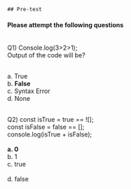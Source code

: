     ## Pre-test
#### Please attempt the following questions

<br>Q1)  Console.log(3>2>1); <br> Output of the code will be?
	
<br>a. True
<br>b. <b>False </b>
<br>c. Syntax Error
<br>d. None
<br>


<br>Q2)  const isTrue = true == ![]; <br> const isFalse = false == []; <br> console.log(isTrue + isFalse); <br>
<br><b>a.  0 </b>
<br>b. 1
<br>c. true  
<br>d. false
<br>


